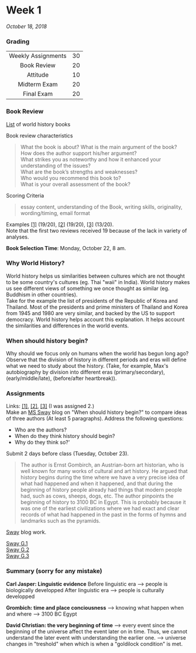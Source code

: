 # Week 1
*October 18, 2018*

### Grading

|||
|:-:|:-:|
|Weekly Assignments	|30|
|Book Review				|20|
|Attitude						|10|
|Midterm Exam				|20|
|Final Exam					|20|

### Book Review
[List](http://bit.ly/2P1u2oB) of world history books

Book review characteristics  
> What the book is about? What is the main argument of the book?  
> How does the author support his/her argument?  
> What strikes you as noteworthy and how it enhanced your understanding of the issues?  
> What are the book’s strengths and weaknesses?  
> Who would you recommend this book to?  					
> What is your overall assessment of the book?   

Scoring Criteria
> essay content, understanding of the Book, writing skills, originality, wording/timing, email format

Examples [[1]](https://github.com/whipppedcream/school/blob/master/world-history/book-review-examples/Example%201.pdf) (19/20), [[2]](https://github.com/whipppedcream/school/blob/master/world-history/book-review-examples/Example%202.pdf) (19/20), [[3]](https://github.com/whipppedcream/school/blob/master/world-history/book-review-examples/Example%203.pdf) (13/20).  
Note that the first two reviews received 19 because of the lack in variety of analyses.

**Book Selection Time**: Monday, October 22, 8 am.

### Why World History?
World history helps us similarities between cultures which are not thought to be some country's cultures (eg. Thai "waii" in India). World history makes us see different views of something we once thought as similar (eg. Buddhism in other countries).  
Take for the example the list of presidents of the Republic of Korea and Thailand. Most of the presidents and prime ministers of Thailand and Korea from 1945 and 1980 are very similar, and backed by the US to support democracy. World history helps account this explanation. It helps account the similarities and differences in the world events.

### When should history begin?
Why should we focus only on humans when the world has begun long ago? Observe that the division of history in different periods and eras will define what we need to study about the history. (Take, for example, Max's autobiography by division into different eras (primary/secondary), (early/middle/late), (before/after heartbreak)).

### Assignments
Links: [[1]](https://bit.ly/2OsB0mY), [[2]](https://bit.ly/2Cgrf45), [[3]](https://bit.ly/1XjAE06) (I was assigned 2.)  
Make an [MS Sway](https://sway.office.com/my) blog on "When should history begin?" to compare ideas of three authors (At least 5 paragraphs). Address the following questions:
- Who are the authors?
- When do they think history should begin?
- Why do they think so?'

Submit 2 days before class (Tuesday, October 23).

> The author is Ernst Gombirch, an Austrian-born art historian, who is well known for many works of cultural and art history. He argued that history begins during the time where we have a very precise idea of what had happened and when it happened, and that during the beginning of history people already had things that modern people had, such as cows, sheeps, dogs, etc. The author pinpoints the beginning of history to 3100 BC in Egypt. This is probably because it was one of the earliest civilizations where we had exact and clear records of what had happened in the past in the forms of hymns and landmarks such as the pyramids.

[Sway](https://l.facebook.com/l.php?u=https%3A%2F%2Fsway.office.com%2Fzki1B8BoG2ZzDBMD%3Ffbclid%3DIwAR24bX4dJYSBk1_zfSwiQnoxjlUWLaq2_W9BOMfa_Rw6dwwBre_xf3m3wMc&h=AT2Ji1qmKOJd0ZCHJ0P4C0uFfW3GJfFNGkpiPkvjkRaewWL4v6iaIQSYCFZ4qBQdRPc5eOF74GWM1Zfr-mTd9C72UZD2OWcqrjPH0n3sqckwXWO1WXmq2F48e9GYFRR_KZ2Ymw) blog work.

[Sway G.1](https://sway.office.com/jK7I6zAVxLCP0AC4?ref=Link)  
[Sway G.2](https://sway.office.com/JGZ0v1AdgZCnP8Si?ref=Link)  
[Sway G.3](https://sway.office.com/WcKZKrcrg7E5GBCg?ref=Link)  

### Summary (sorry for any mistake)  
**Carl Jasper: Linguistic evidence**
Before linguistic era --> people is biologically developped
After linguistic era --> people is culturally developped

**Grombich: time and place conciousness**
--> knowing what happen when and where --> 3100 BC Egypt

**David Christian: the very beginning of time**
--> every event since the beginning of the universe affect the event later on in time.
Thus, we cannot understand the later event with understanding the earlier one.
--> universe changes in "treshold" when which is when a "goldilock condition" is met.
